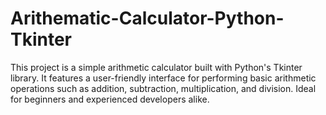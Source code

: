 # Arithematic-Calculator-Python-Tkinter
This project is a simple arithmetic calculator built with Python's Tkinter library. It features a user-friendly interface for performing basic arithmetic operations such as addition, subtraction, multiplication, and division. Ideal for beginners and experienced developers alike.
